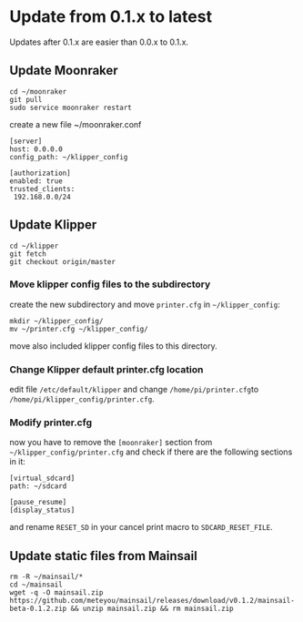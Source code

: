 # Update from 0.1.x to latest
Updates after 0.1.x are easier than 0.0.x to 0.1.x.

## Update Moonraker
```
cd ~/moonraker
git pull
sudo service moonraker restart
```

create a new file ~/moonraker.conf
```
[server]
host: 0.0.0.0
config_path: ~/klipper_config

[authorization]
enabled: true
trusted_clients:
 192.168.0.0/24
```

## Update Klipper
```
cd ~/klipper
git fetch
git checkout origin/master
```

### Move klipper config files to the subdirectory
create the new subdirectory and move `printer.cfg` in `~/klipper_config`:
```
mkdir ~/klipper_config/
mv ~/printer.cfg ~/klipper_config/
```
move also included klipper config files to this directory.

### Change Klipper default printer.cfg location
edit file `/etc/default/klipper` and change `/home/pi/printer.cfg`to `/home/pi/klipper_config/printer.cfg`.

### Modify printer.cfg
now you have to remove the `[moonraker]` section from `~/klipper_config/printer.cfg` and check if there are the following sections in it:
```
[virtual_sdcard]
path: ~/sdcard

[pause_resume]
[display_status]
```

and rename `RESET_SD` in your cancel print macro to `SDCARD_RESET_FILE`. 

## Update static files from Mainsail
```
rm -R ~/mainsail/*
cd ~/mainsail
wget -q -O mainsail.zip https://github.com/meteyou/mainsail/releases/download/v0.1.2/mainsail-beta-0.1.2.zip && unzip mainsail.zip && rm mainsail.zip
```